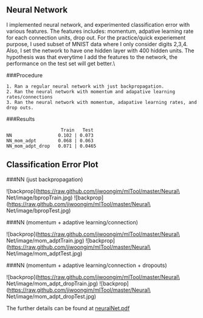 ## Neural Network

I implemented neural network, and experimented classification error with various features. The features includes: 
momentum, adpative learning rate for each connection units, drop out. For the practice/quick experiement 
purpose, I used subset of MNIST data where I only consider digits 2,3,4. Also, I set the network to have one 
hidden layer with 400 hidden units. The hypothesis was that everytime I add the features to the network, the 
performance on the test set will get better.\\

###Procedure
```
1. Ran a regular neural network with just backpropagation.
2. Ran the neural network with momentum and adapative learning rates/connections
3. Ran the neural network with momentum, adapative learning rates, and drop outs.
```

###Results
```
                    Train   Test
NN                 0.102 | 0.073
NN_mom_adpt        0.068 | 0.063
NN_mom_adpt_drop   0.071 | 0.0465
```

## Classification Error Plot

###NN (just backpropagation)

![backprop](https://raw.github.com/jiwoongim/mlTool/master/Neural\ Net/image/bpropTrain.jpg)
![backprop](https://raw.github.com/jiwoongim/mlTool/master/Neural\ Net/image/bpropTest.jpg)

###NN (momentum + adaptive learning/connection)

![backprop](https://raw.github.com/jiwoongim/mlTool/master/Neural\ Net/image/mom_adptTrain.jpg)
![backprop](https://raw.github.com/jiwoongim/mlTool/master/Neural\ Net/image/mom_adptTest.jpg)

###NN (momentum + adaptive learning/connection + dropouts)
 
![backprop](https://raw.github.com/jiwoongim/mlTool/master/Neural\ Net/image/mom_adpt_dropTrain.jpg)
![backprop](https://raw.github.com/jiwoongim/mlTool/master/Neural\ Net/image/mom_adpt_dropTest.jpg)


The further details can be found at [neuralNet.pdf](https://github.com/jiwoongim/mlTool/blob/master/neuralNet/neuralNet.pdf)
